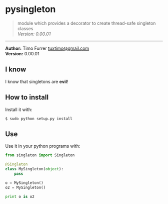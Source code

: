 # pysingleton
> module which provides a decorator to create thread-safe singleton classes <br />
> *Version: 0.00.01*

***

**Author:** Timo Furrer <tuxtimo@gmail.com><br />
**Version:** 0.00.01 <br />

## I know

I know that singletons are **evil**!

## How to install

Install it with:

    $ sudo python setup.py install

## Use

Use it in your python programs with:

```python
from singleton import Singleton

@Singleton
class MySingleton(object):
    pass

o = MySingleton()
o2 = MySingleton()

print o is o2
```
